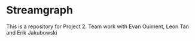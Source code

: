 # Streamgraph
This is a repository for Project 2. Team work with Evan Ouiment, Leon Tan and Erik Jakubowski
